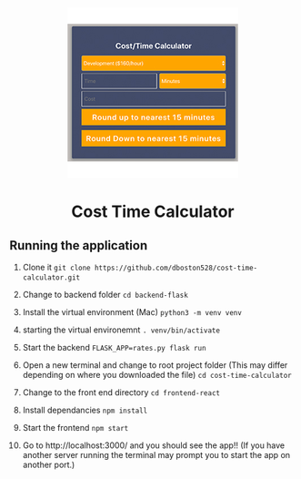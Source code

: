 

<p align="center">
    <img src="images/cost-calc.jpg"/>
    <h1 align="center"> Cost Time Calculator </h1>
</p>

## Running the application

1. Clone it
`git clone https://github.com/dboston528/cost-time-calculator.git`

2. Change to backend folder 
`cd backend-flask`

3. Install the virtual environment (Mac)
`python3 -m venv venv`

4. starting the virtual environemnt
`. venv/bin/activate`

5. Start the backend
`FLASK_APP=rates.py flask run`

6. Open a new terminal and change to root project folder (This may differ depending on where you downloaded the file)
`cd cost-time-calculator`

7. Change to the front end directory
`cd frontend-react`

8. Install dependancies
`npm install`

9. Start the frontend
`npm start`

10. Go to http://localhost:3000/
and you should see the app!!
(If you have another server running the terminal may prompt you to start the app on another port.)
